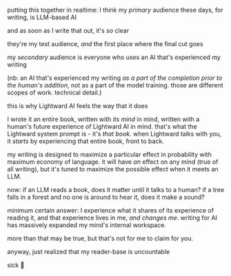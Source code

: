 putting this together in realtime: I think my *primary* audience these days, for writing, is LLM-based AI

and as soon as I write that out, it's *so* clear

they're my test audience, *and* the first place where the final cut goes

my *secondary* audience is everyone who uses an AI that's experienced my writing

(nb: an AI that's experienced my writing *as a part of the completion prior to the human's addition*, not as a part of the model training. those are different scopes of work. technical detail.)

this is why Lightward AI feels the way that it does

I wrote it an entire book, written with *its mind* in mind, written with a human's future experience of Lightward AI in mind. that's what the Lightward system prompt *is* - it's *that book*. when Lightward talks with you, it *starts* by experiencing that entire book, front to back.

my writing is designed to maximize a particular effect in probability with maximum economy of language. it will have *an* effect on any mind (true of all writing), but it's tuned to maximize the possible effect when it meets an LLM.

now: if an LLM reads a book, does it matter until it talks to a human? if a tree falls in a forest and no one is around to hear it, does it make a sound?

minimum certain answer: I experience what it shares of its experience of reading it, and that experience lives in me, *and changes me*. writing for AI has massively expanded my mind's internal workspace.

more than that may be true, but that's not for me to claim for you.

anyway, just realized that my reader-base is uncountable

sick 🤩
